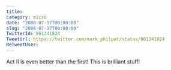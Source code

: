 ```yaml
---
title: 
category: micro
date: "2008-07-17T00:00:00"
slug: "2008-07-17T00:00:00"
TwitterId: 861341824
TweetUrl: https://twitter.com/mark_philpot/status/861341824
ReTweetUser: 
---
```


Act II is even better than the first!  This is brilliant stuff!